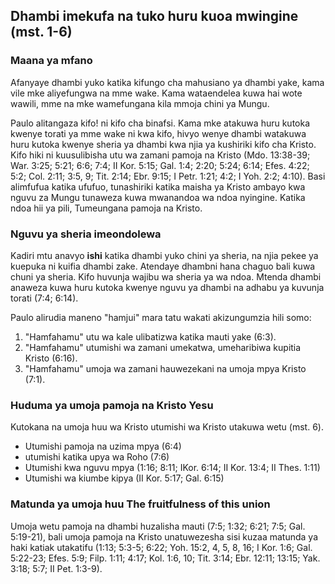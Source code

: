 ## Dhambi imekufa na tuko huru kuoa mwingine (mst. 1-6)

### Maana ya mfano

Afanyaye dhambi yuko katika kifungo cha mahusiano ya dhambi yake, kama vile mke aliyefungwa na mme wake. Kama wataendelea kuwa hai wote wawili, mme na mke wamefungana kila mmoja chini ya Mungu.

Paulo alitangaza kifo! ni kifo cha binafsi. Kama mke atakuwa huru kutoka kwenye torati ya mme wake ni kwa kifo, hivyo wenye dhambi watakuwa huru kutoka kwenye sheria ya dhambi kwa njia ya kushiriki kifo cha Kristo. Kifo hiki ni kuusulibisha utu wa zamani pamoja na Kristo (Mdo. 13:38-39; War. 3:25; 5:21; 6:6; 7:4; II Kor. 5:15; Gal. 1:4; 2:20; 5:24; 6:14; Efes. 4:22; 5:2; Col. 2:11; 3:5, 9; Tit. 2:14; Ebr. 9:15; I Petr. 1:21; 4:2; I Yoh. 2:2; 4:10). Basi alimfufua katika ufufuo, tunashiriki katika maisha ya Kristo ambayo kwa nguvu za Mungu tunaweza kuwa mwanandoa wa ndoa nyingine. Katika ndoa hii ya pili, Tumeungana pamoja na Kristo.

### Nguvu ya sheria imeondolewa

Kadiri mtu anavyo **ishi** katika dhambi yuko chini ya sheria, na njia pekee ya kuepuka ni kuifia dhambi zake. Atendaye dhambni hana chaguo bali kuwa chuni ya sheria. Kifo huvunja wajibu wa sheria ya wa ndoa. Mtenda dhambi anaweza kuwa huru kutoka kwenye nguvu ya dhambi na adhabu ya kuvunja torati (7:4; 6:14).

Paulo alirudia maneno "hamjui" mara tatu wakati akizungumzia hili somo:

1. "Hamfahamu" utu wa kale ulibatizwa katika mauti yake (6:3).
2. "Hamfahamu" utumishi wa zamani umekatwa, umeharibiwa kupitia Kristo (6:16).
3. "Hamfahamu" umoja wa zamani hauwezekani na umoja mpya Kristo (7:1).

### Huduma ya umoja pamoja na Kristo Yesu

Kutokana na umoja huu wa Kristo utumishi wa Kristo utakuwa wetu (mst. 6).

* Utumishi pamoja na uzima mpya (6:4)
* utumishi katika upya wa Roho (7:6)
* Utumishi kwa nguvu mpya (1:16; 8:11; IKor. 6:14; II Kor. 13:4; II Thes. 1:11)
* Utumishi wa kiumbe kipya (II Kor. 5:17; Gal. 6:15)

### Matunda ya umoja huu  The fruitfulness of this union

Umoja wetu pamoja na dhambi huzalisha mauti (7:5; 1:32; 6:21; 7:5; Gal. 5:19-21), bali umoja pamoja na Kristo unatuwezesha sisi kuzaa matunda ya haki katiak utakatifu (1:13; 5:3-5; 6:22; Yoh. 15:2, 4, 5, 8, 16; I Kor. 1:6; Gal. 5:22-23; Efes. 5:9; Filp. 1:11; 4:17; Kol. 1:6, 10; Tit. 3:14; Ebr. 12:11; 13:15; Yak. 3:18; 5:7; II Pet. 1:3-9).

